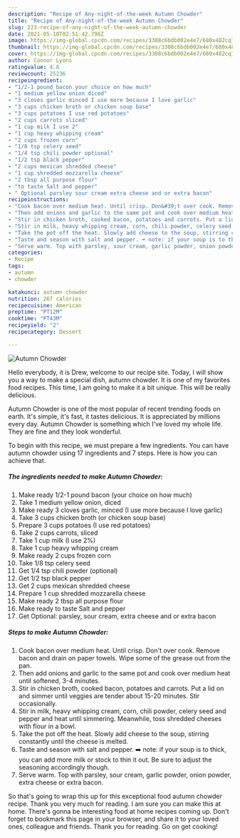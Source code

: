 ```yaml
---
description: "Recipe of Any-night-of-the-week Autumn Chowder"
title: "Recipe of Any-night-of-the-week Autumn Chowder"
slug: 223-recipe-of-any-night-of-the-week-autumn-chowder
date: 2021-05-10T02:51:42.796Z
image: https://img-global.cpcdn.com/recipes/3308c6bdb002e4e7/680x482cq70/autumn-chowder-recipe-main-photo.jpg
thumbnail: https://img-global.cpcdn.com/recipes/3308c6bdb002e4e7/680x482cq70/autumn-chowder-recipe-main-photo.jpg
cover: https://img-global.cpcdn.com/recipes/3308c6bdb002e4e7/680x482cq70/autumn-chowder-recipe-main-photo.jpg
author: Connor Lyons
ratingvalue: 4.8
reviewcount: 25236
recipeingredient:
- "1/2-1 pound bacon your choice on how much"
- "1 medium yellow onion diced"
- "3 cloves garlic minced I use more because I love garlic"
- "3 cups chicken broth or chicken soup base"
- "3 cups potatoes I use red potatoes"
- "2 cups carrots sliced"
- "1 cup milk I use 2"
- "1 cup heavy whipping cream"
- "2 cups frozen corn"
- "1/8 tsp celery seed"
- "1/4 tsp chili powder optional"
- "1/2 tsp black pepper"
- "2 cups mexican shredded cheese"
- "1 cup shredded mozzarella cheese"
- "2 tbsp all purpose flour"
- "to taste Salt and pepper"
- " Optional parsley sour cream extra cheese and or extra bacon"
recipeinstructions:
- "Cook bacon over medium heat. Until crisp. Don&#39;t over cook. Remove bacon and drain on paper towels. Wipe some of the grease out from the pan."
- "Then add onions and garlic to the same pot and cook over medium heat until softened, 3-4 minutes."
- "Stir in chicken broth, cooked bacon, potatoes and carrots. Put a lid on and simmer until veggies are tender about 15-20 minutes. Stir occasionally."
- "Stir in milk, heavy whipping cream, corn, chili powder, celery seed and pepper and heat until simmering. Meanwhile, toss shredded cheeses with flour in a bowl."
- "Take the pot off the heat. Slowly add cheese to the soup, stirring constantly until the cheese is melted."
- "Taste and season with salt and pepper. ➡️ note: if your soup is to thick, you can add more milk or stock to thin it out. Be sure to adjust the seasoning accordingly though."
- "Serve warm. Top with parsley, sour cream, garlic powder, onion powder, extra cheese or extra bacon."
categories:
- Recipe
tags:
- autumn
- chowder

katakunci: autumn chowder 
nutrition: 267 calories
recipecuisine: American
preptime: "PT12M"
cooktime: "PT43M"
recipeyield: "2"
recipecategory: Dessert

---
```



![Autumn Chowder](https://img-global.cpcdn.com/recipes/3308c6bdb002e4e7/680x482cq70/autumn-chowder-recipe-main-photo.jpg)

Hello everybody, it is Drew, welcome to our recipe site. Today, I will show you a way to make a special dish, autumn chowder. It is one of my favorites food recipes. This time, I am going to make it a bit unique. This will be really delicious.

Autumn Chowder is one of the most popular of recent trending foods on earth. It's simple, it's fast, it tastes delicious. It is appreciated by millions every day. Autumn Chowder is something which I've loved my whole life. They are fine and they look wonderful.




To begin with this recipe, we must prepare a few ingredients. You can have autumn chowder using 17 ingredients and 7 steps. Here is how you can achieve that.

<!--inarticleads1-->

##### The ingredients needed to make Autumn Chowder:

1. Make ready 1/2-1 pound bacon (your choice on how much)
1. Take 1 medium yellow onion, diced
1. Make ready 3 cloves garlic, minced (I use more because I love garlic)
1. Take 3 cups chicken broth (or chicken soup base)
1. Prepare 3 cups potatoes (I use red potatoes)
1. Take 2 cups carrots, sliced
1. Take 1 cup milk (I use 2%)
1. Take 1 cup heavy whipping cream
1. Make ready 2 cups frozen corn
1. Take 1/8 tsp celery seed
1. Get 1/4 tsp chili powder (optional)
1. Get 1/2 tsp black pepper
1. Get 2 cups mexican shredded cheese
1. Prepare 1 cup shredded mozzarella cheese
1. Make ready 2 tbsp all purpose flour
1. Make ready to taste Salt and pepper
1. Get  Optional: parsley, sour cream, extra cheese and or extra bacon




<!--inarticleads2-->

##### Steps to make Autumn Chowder:

1. Cook bacon over medium heat. Until crisp. Don&#39;t over cook. Remove bacon and drain on paper towels. Wipe some of the grease out from the pan.
1. Then add onions and garlic to the same pot and cook over medium heat until softened, 3-4 minutes.
1. Stir in chicken broth, cooked bacon, potatoes and carrots. Put a lid on and simmer until veggies are tender about 15-20 minutes. Stir occasionally.
1. Stir in milk, heavy whipping cream, corn, chili powder, celery seed and pepper and heat until simmering. Meanwhile, toss shredded cheeses with flour in a bowl.
1. Take the pot off the heat. Slowly add cheese to the soup, stirring constantly until the cheese is melted.
1. Taste and season with salt and pepper. ➡️ note: if your soup is to thick, you can add more milk or stock to thin it out. Be sure to adjust the seasoning accordingly though.
1. Serve warm. Top with parsley, sour cream, garlic powder, onion powder, extra cheese or extra bacon.




So that's going to wrap this up for this exceptional food autumn chowder recipe. Thank you very much for reading. I am sure you can make this at home. There's gonna be interesting food at home recipes coming up. Don't forget to bookmark this page in your browser, and share it to your loved ones, colleague and friends. Thank you for reading. Go on get cooking!
